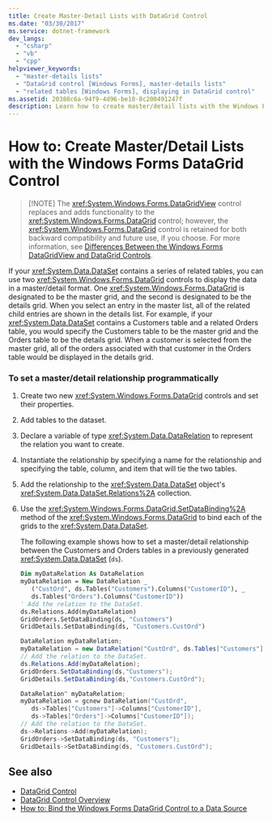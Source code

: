 ```yaml
---
title: Create Master-Detail Lists with DataGrid Control
ms.date: "03/30/2017"
ms.service: dotnet-framework
dev_langs: 
  - "csharp"
  - "vb"
  - "cpp"
helpviewer_keywords: 
  - "master-details lists"
  - "DataGrid control [Windows Forms], master-details lists"
  - "related tables [Windows Forms], displaying in DataGrid control"
ms.assetid: 20388c6a-94f9-4d96-be18-8c200491247f
description: Learn how to create master/detail lists with the Windows Forms DataGrid control so that selected entries on the master list are shown on the details list.
---
```

# How to: Create Master/Detail Lists with the Windows Forms DataGrid Control
>
> [!NOTE]
> The <xref:System.Windows.Forms.DataGridView> control replaces and adds functionality to the <xref:System.Windows.Forms.DataGrid> control; however, the <xref:System.Windows.Forms.DataGrid> control is retained for both backward compatibility and future use, if you choose. For more information, see [Differences Between the Windows Forms DataGridView and DataGrid Controls](differences-between-the-windows-forms-datagridview-and-datagrid-controls.md).

If your <xref:System.Data.DataSet> contains a series of related tables, you can use two <xref:System.Windows.Forms.DataGrid> controls to display the data in a master/detail format. One <xref:System.Windows.Forms.DataGrid> is designated to be the master grid, and the second is designated to be the details grid. When you select an entry in the master list, all of the related child entries are shown in the details list. For example, if your <xref:System.Data.DataSet> contains a Customers table and a related Orders table, you would specify the Customers table to be the master grid and the Orders table to be the details grid. When a customer is selected from the master grid, all of the orders associated with that customer in the Orders table would be displayed in the details grid.

### To set a master/detail relationship programmatically

1. Create two new <xref:System.Windows.Forms.DataGrid> controls and set their properties.

2. Add tables to the dataset.

3. Declare a variable of type <xref:System.Data.DataRelation> to represent the relation you want to create.

4. Instantiate the relationship by specifying a name for the relationship and specifying the table, column, and item that will tie the two tables.

5. Add the relationship to the <xref:System.Data.DataSet> object's <xref:System.Data.DataSet.Relations%2A> collection.

6. Use the <xref:System.Windows.Forms.DataGrid.SetDataBinding%2A> method of the <xref:System.Windows.Forms.DataGrid> to bind each of the grids to the <xref:System.Data.DataSet>.

     The following example shows how to set a master/detail relationship between the Customers and Orders tables in a previously generated <xref:System.Data.DataSet> (`ds`).

    ```vb
    Dim myDataRelation As DataRelation
    myDataRelation = New DataRelation _
       ("CustOrd", ds.Tables("Customers").Columns("CustomerID"), _
       ds.Tables("Orders").Columns("CustomerID"))
    ' Add the relation to the DataSet.
    ds.Relations.Add(myDataRelation)
    GridOrders.SetDataBinding(ds, "Customers")
    GridDetails.SetDataBinding(ds, "Customers.CustOrd")
    ```

    ```csharp
    DataRelation myDataRelation;
    myDataRelation = new DataRelation("CustOrd", ds.Tables["Customers"].Columns["CustomerID"], ds.Tables["Orders"].Columns["CustomerID"]);
    // Add the relation to the DataSet.
    ds.Relations.Add(myDataRelation);
    GridOrders.SetDataBinding(ds,"Customers");
    GridDetails.SetDataBinding(ds,"Customers.CustOrd");
    ```

    ```cpp
    DataRelation^ myDataRelation;
    myDataRelation = gcnew DataRelation("CustOrd",
       ds->Tables["Customers"]->Columns["CustomerID"],
       ds->Tables["Orders"]->Columns["CustomerID"]);
    // Add the relation to the DataSet.
    ds->Relations->Add(myDataRelation);
    GridOrders->SetDataBinding(ds, "Customers");
    GridDetails->SetDataBinding(ds, "Customers.CustOrd");
    ```

## See also

- [DataGrid Control](datagrid-control-windows-forms.md)
- [DataGrid Control Overview](datagrid-control-overview-windows-forms.md)
- [How to: Bind the Windows Forms DataGrid Control to a Data Source](how-to-bind-the-windows-forms-datagrid-control-to-a-data-source.md)
